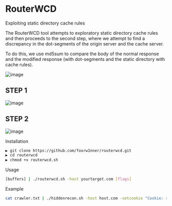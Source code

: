 # RouterWCD
Exploiting static directory cache rules

The RouterWCD tool attempts to exploratory static directory cache rules and then proceeds to the second step, where we attempt to find a discrepancy in the dot-segments of the origin server and the cache server.

To do this, we use md5sum to compare the body of the normal response and the modified response (with dot-segments and the static directory with cache rules).


![image](https://github.com/user-attachments/assets/f852ba62-4163-4a39-830c-8a863d846fc9)

## STEP 1

![image](https://github.com/user-attachments/assets/b10c2f7f-bac9-49d1-9880-0527fbb0b704)

## STEP 2

![image](https://github.com/user-attachments/assets/99367d59-f7ac-4d1c-97c1-4da8571a6901)

Installation
```bash
▶ git clone https://github.com/foorw1nner/routerwcd.git
▶ cd routerwcd
▶ chmod +x routerwcd.sh
```

Usage
```bash
[buffers] | ./routerwcd.sh -host yourtarget.com [flags]
```

Example
```bash
cat crawler.txt | ./hiddenrecon.sh -host host.com -setcookie "Cookie: session=2vv07IdA37Npc1imvN2lQV0ZghMaxSSa" -setauthorization "Authorization: basic cm91dGVyd2Nk" -setmatch "Email|UserID|Token|PHPSESSID"
```
